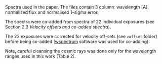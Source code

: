 Spectra used in the paper. The files contain 3 column: wavelength [A], normalised flux and normalised 1-sigma error.

The spectra were co-added from spectra of 22 individual exposures (see Section 2.3 *Velocity offsets and co-added spectra*).

The 22 exposures were corrected for velocity off-sets (see `voffset` folder) before being co-added ([wspectrum](https://github.com/ezavarygin/wspectrum) software was used for co-adding).

Note, careful cleansing the cosmic rays was done only for the wavelength ranges used in this work (Table 2).

